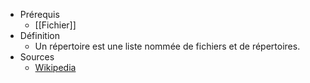- Prérequis
	- [[Fichier]]
- Définition
	- Un répertoire est une liste nommée de fichiers et de répertoires.
- Sources
	- [Wikipedia](https://fr.wikipedia.org/wiki/R%C3%A9pertoire_(informatique))
